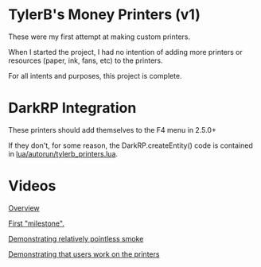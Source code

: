 TylerB's Money Printers (v1)
==============

These were my first attempt at making custom printers.

When I started the project, I had no intention of adding more printers or resources (paper, ink, fans, etc) to the printers.

For all intents and purposes, this project is complete.

DarkRP Integration
==============

These printers should add themselves to the F4 menu in 2.5.0+

If they don't, for some reason, the DarkRP.createEntity() code is contained in [lua/autorun/tylerb_printers.lua](https://github.com/TylerBundy/money_printers/blob/master/lua/darkrp_customthings/tylerb_printers.lua).

Videos
==============
[Overview](https://www.youtube.com/watch?v=OUqLzSzgGvQ)

[First "milestone".](https://www.youtube.com/watch?v=5C0TZBnriWM)

[Demonstrating relatively pointless smoke](https://www.youtube.com/watch?v=zGZ3Vf3LNqw)

[Demonstrating that users work on the printers](https://www.youtube.com/watch?v=0koqpP1OyJQ)
